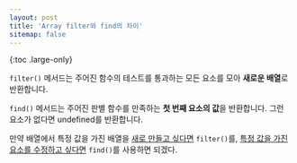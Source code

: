 ```yaml
---
layout: post
title: 'Array filter와 find의 차이'
sitemap: false
---
```


{:toc .large-only}

`filter()` 메서드는 주어진 함수의 테스트를 통과하는 모든 요소를 모아 **새로운 배열**로 반환합니다.

`find()` 메서드는 주어진 판별 함수를 만족하는 **첫 번째 요소의 값**을 반환합니다. 그런 요소가 없다면 undefined를 반환합니다.

만약 배열에서 특정 값을 가진 배열을 <u>새로 만들고 싶다면</u> `filter()`를, <u>특정 값을 가진 요소를 수정하고 싶다면</u> `find()`를 사용하면 되겠다.
